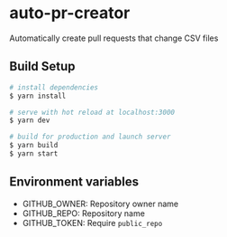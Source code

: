 # auto-pr-creator

Automatically create pull requests that change CSV files

## Build Setup

```bash
# install dependencies
$ yarn install

# serve with hot reload at localhost:3000
$ yarn dev

# build for production and launch server
$ yarn build
$ yarn start
```

## Environment variables

- GITHUB_OWNER: Repository owner name
- GITHUB_REPO: Repository name
- GITHUB_TOKEN: Require `public_repo`
